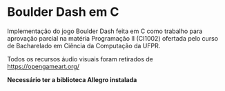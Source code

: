 # Boulder Dash em C

Implementação do jogo Boulder Dash feita em C como trabalho para aprovação parcial na matéria Programação II (CI1002) ofertada pelo curso de Bacharelado em Ciência da Computação da UFPR.

Todos os recursos áudio visuais foram retirados de https://opengameart.org/

**Necessário ter a biblioteca Allegro instalada**
